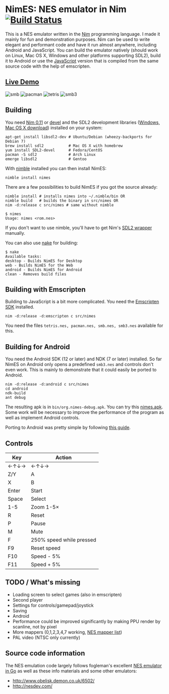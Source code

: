 # NimES: NES emulator in Nim [![Build Status](https://circleci.com/gh/def-/nimes.png)](https://circleci.com/gh/def-/nimes)

This is a NES emulator written in the [Nim](http://nim-lang.org/) programming
language. I made it mainly for fun and demonstration purposes. Nim can be used
to write elegant and performant code and have it run almost anywhere, including
Android and JavaScript. You can build the emulator natively (should work on
Linux, Mac OS X, Windows and other platforms supporting SDL2), build it to
Android or use the [JavaScript](http://hookrace.net/nimes/) version that is
compiled from the same source code with the help of emscripten.

## [Live Demo](http://hookrace.net/nimes/)

![smb](https://cloud.githubusercontent.com/assets/2335377/7356197/e862d0ee-ed26-11e4-919a-55178873b7b3.gif) ![pacman](https://cloud.githubusercontent.com/assets/2335377/7356443/7bbd5fa2-ed28-11e4-8243-eb7d1316e371.gif) ![tetris](https://cloud.githubusercontent.com/assets/2335377/7357160/32fcd63a-ed2d-11e4-81fc-14fccb9aaa35.gif) ![smb3](https://cloud.githubusercontent.com/assets/2335377/7416215/1a3d03b2-ef5e-11e4-940f-49fa5ee47d44.gif)

## Building

You need [Nim 0.11](http://nim-lang.org/download.html) or [devel](https://github.com/Araq/Nim) and the SDL2 development libraries ([Windows, Mac OS X download](https://www.libsdl.org/download-2.0.php)) installed on your system:

    apt-get install libsdl2-dev # Ubuntu/Debian (wheezy-backports for Debian 7)
    brew install sdl2           # Mac OS X with homebrew
    yum install SDL2-devel      # Fedora/CentOS
    pacman -S sdl2              # Arch Linux
    emerge libsdl2              # Gentoo

With [nimble](https://github.com/nim-lang/nimble) installed you can then install NimES:

    nimble install nimes

There are a few possibilities to build NimES if you got the source already:

    nimble install # installs nimes into ~/.nimble/bin OR
    nimble build   # builds the binary in src/nimes OR
    nim -d:release c src/nimes # same without nimble

    $ nimes
    Usage: nimes <rom.nes>

If you don't want to use nimble, you'll have to get Nim's [SDL2
wrapper](https://github.com/nim-lang/sdl2) manually.

You can also use [nake](https://github.com/fowlmouth/nake) for building:

    $ nake
    Available tasks:
    desktop - Builds NimES for Desktop
    web - Builds NimES for the Web
    android - Builds NimES for Android
    clean - Removes build files

## Building with Emscripten

Building to JavaScript is a bit more complicated. You need the [Emscripten SDK](https://kripken.github.io/emscripten-site/docs/getting_started/downloads.html) installed.

    nim -d:release -d:emscripten c src/nimes

You need the files `tetris.nes, pacman.nes, smb.nes, smb3.nes` available for this.

## Building for Android

You need the Android SDK (12 or later) and NDK (7 or later) installed. So far NimES on Android only opens a predefined `smb3.nes` and controls don't even work. This is mainly to demonstrate that it could easily be ported to Android.

    nim -d:release -d:android c src/nimes
    cd android
    ndk-build
    ant debug

The resulting apk is in `bin/org.nimes-debug.apk`. You can try this [nimes.apk](http://hookrace.net/nimes/nimes.apk). Some work will be necessary to improve the performance of the program as well as implement Android controls.

Porting to Android was pretty simple by following [this guide](https://wiki.libsdl.org/Android).

## Controls

| Key   | Action                   |
| ----- | ------------------------ |
| ←↑↓→  | ←↑↓→                     |
| Z/Y   | A                        |
| X     | B                        |
| Enter | Start                    |
| Space | Select                   |
| 1-5   | Zoom 1-5×                |
| R     | Reset                    |
| P     | Pause                    |
| M     | Mute                     |
| F     | 250% speed while pressed |
| F9    | Reset speed              |
| F10   | Speed - 5%               |
| F11   | Speed + 5%               |

## TODO / What's missing

- Loading screen to select games (also in emscripten)
- Second player
- Settings for controls/gamepad/joystick
- Saving
- Android
- Performance could be improved significantly by making PPU render by scanline, not by pixel
- More mappers (0,1,2,3,4,7 working, [NES mapper list](http://tuxnes.sourceforge.net/nesmapper.txt))
- PAL video (NTSC only currently)

## Source code information

The NES emulation code largely follows fogleman's excellent [NES emulator in
Go](https://github.com/fogleman/nes) as well as these info materials and some
other emulators:

- http://www.obelisk.demon.co.uk/6502/
- http://nesdev.com/
